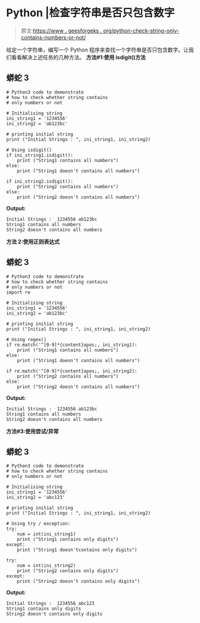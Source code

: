 # Python |检查字符串是否只包含数字

> 原文:[https://www . geesforgeks . org/python-check-string-only-contains-numbers-or-not/](https://www.geeksforgeeks.org/python-check-whether-string-contains-only-numbers-or-not/)

给定一个字符串，编写一个 Python 程序来查找一个字符串是否只包含数字。让我们看看解决上述任务的几种方法。
**方法#1:使用 isdigit()方法**

## 蟒蛇 3

```
# Python3 code to demonstrate
# how to check whether string contains
# only numbers or not

# Initialising string
ini_string1 = '1234556'
ini_string2 = 'ab123bc'

# printing initial string
print ("Initial Strings : ", ini_string1, ini_string2)

# Using isdigit()
if ini_string1.isdigit():
    print ("String1 contains all numbers")
else:
    print ("String1 doesn't contains all numbers")

if ini_string2.isdigit():
    print ("String2 contains all numbers")
else:
    print ("String2 doesn't contains all numbers")
```

**Output:** 

```
Initial Strings :  1234556 ab123bc
String1 contains all numbers
String2 doesn't contains all numbers
```

**方法 2:使用正则表达式**

## 蟒蛇 3

```
# Python3 code to demonstrate
# how to check whether string contains
# only numbers or not
import re

# Initialising string
ini_string1 = '1234556'
ini_string2 = 'ab123bc'

# printing initial string
print ("Initial Strings : ", ini_string1, ini_string2)

# Using regex()
if re.match('^[0-9]*{content}apos;, ini_string1):
    print ("String1 contains all numbers")
else:
    print ("String1 doesn't contains all numbers")

if re.match('^[0-9]*{content}apos;, ini_string2):
    print ("String2 contains all numbers")
else:
    print ("String2 doesn't contains all numbers")
```

**Output:** 

```
Initial Strings :  1234556 ab123bc
String1 contains all numbers
String2 doesn't contains all numbers
```

**方法#3:使用尝试/异常**

## 蟒蛇 3

```
# Python3 code to demonstrate
# how to check whether string contains
# only numbers or not

# Initialising string
ini_string1 = '1234556'
ini_string2 = 'abc123'

# printing initial string
print ("Initial Strings : ", ini_string1, ini_string2)

# Using try / exception:
try:
    num = int(ini_string1)
    print ("String1 contains only digits")
except:
    print ("String1 doesn'tcontains only digits")

try:
    num = int(ini_string2)
    print ("String2 contains only digits")
except:
    print ("String2 doesn't contains only digits")

```

**Output:** 

```
Initial Strings :  1234556 abc123
String1 contains only digits
String2 doesn't contains only digits
```